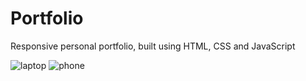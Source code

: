 # Portfolio
Responsive personal portfolio, built using HTML, CSS and JavaScript

![laptop](https://github.com/NethmiSilva/Portfolio/assets/91644460/6ce1d539-27c0-4654-9ba3-034b51ecb903)
![phone](https://github.com/NethmiSilva/Portfolio/assets/91644460/932e24d2-e989-45af-8476-3bc0dfa3c3b2)
